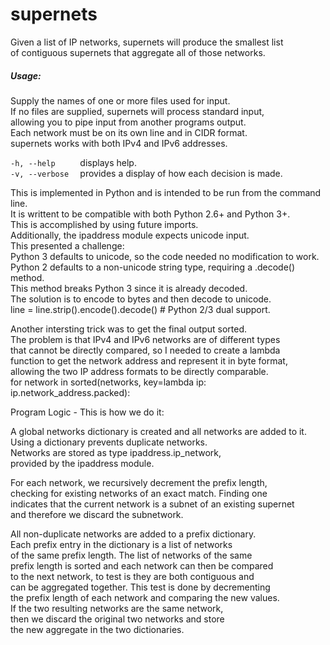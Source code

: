 # supernets

Given a list of IP networks, supernets will produce the smallest list<br>
of contiguous supernets that aggregate all of those networks.

##### Usage: #####
Supply the names of one or more files used for input.<br>
If no files are supplied, supernets will process standard input, <br>
allowing you to pipe input from another programs output.<br>
Each network must be on its own line and in CIDR format.<br>
supernets works with both IPv4 and IPv6 addresses.<br>

`-h, --help     ` displays help.<br>
`-v, --verbose  ` provides a display of how each decision is made.


This is implemented in Python and is intended to be run from the command line.<br>
It is writtent to be compatible with both Python 2.6+ and Python 3+.<br>
This is accomplished by using future imports.<br>
Additionally, the ipaddress module expects unicode input.<br>
This presented a challenge: <br>
Python 3 defaults to unicode, so the code needed no modification to work.<br>
Python 2 defaults to a non-unicode string type, requiring a .decode() method.<br>
This method breaks Python 3 since it is already decoded.<br>
The solution is to encode to bytes and then decode to unicode.<br>
    line = line.strip().encode().decode()  # Python 2/3 dual support.<br>

Another intersting trick was to get the final output sorted.<br>
The problem is that IPv4 and IPv6 networks are of different types<br>
that cannot be directly compared, so I needed to create a lambda<br>
function to get the network address and represent it in byte format,<br>
allowing the two IP address formats to be directly comparable.<br>
    for network in sorted(networks, key=lambda ip: ip.network_address.packed):<br>


Program Logic - This is how we do it:<br>

A global networks dictionary is created and all networks are added to it.<br>
Using a dictionary prevents duplicate networks.<br>
Networks are stored as type ipaddress.ip_network, <br>
provided by the ipaddress module.<br>

For each network, we recursively decrement the prefix length,<br>
checking for existing networks of an exact match.  Finding one<br>
indicates that the current network is a subnet of an existing supernet<br>
and therefore we discard the subnetwork.<br>

All non-duplicate networks are added to a prefix dictionary.<br>
Each prefix entry in the dictionary is a list of networks <br>
of the same prefix length.  The list of networks of the same<br>
prefix length is sorted and each network can then be compared<br>
to the next network, to test is they are both contiguous and <br>
can be aggregated together.  This test is done by decrementing <br>
the prefix length of each network and comparing the new values.<br>
If the two resulting networks are the same network, <br>
then we discard the original two networks and store <br>
the new aggregate in the two dictionaries.<br>
